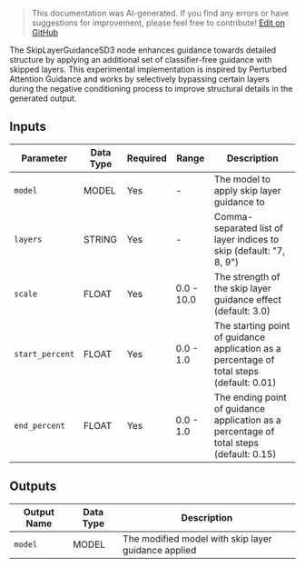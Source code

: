 > This documentation was AI-generated. If you find any errors or have suggestions for improvement, please feel free to contribute! [Edit on GitHub](https://github.com/Comfy-Org/embedded-docs/blob/main/comfyui_embedded_docs/docs/SkipLayerGuidanceSD3/en.md)

The SkipLayerGuidanceSD3 node enhances guidance towards detailed structure by applying an additional set of classifier-free guidance with skipped layers. This experimental implementation is inspired by Perturbed Attention Guidance and works by selectively bypassing certain layers during the negative conditioning process to improve structural details in the generated output.

## Inputs

| Parameter | Data Type | Required | Range | Description |
|-----------|-----------|----------|-------|-------------|
| `model` | MODEL | Yes | - | The model to apply skip layer guidance to |
| `layers` | STRING | Yes | - | Comma-separated list of layer indices to skip (default: "7, 8, 9") |
| `scale` | FLOAT | Yes | 0.0 - 10.0 | The strength of the skip layer guidance effect (default: 3.0) |
| `start_percent` | FLOAT | Yes | 0.0 - 1.0 | The starting point of guidance application as a percentage of total steps (default: 0.01) |
| `end_percent` | FLOAT | Yes | 0.0 - 1.0 | The ending point of guidance application as a percentage of total steps (default: 0.15) |

## Outputs

| Output Name | Data Type | Description |
|-------------|-----------|-------------|
| `model` | MODEL | The modified model with skip layer guidance applied |
